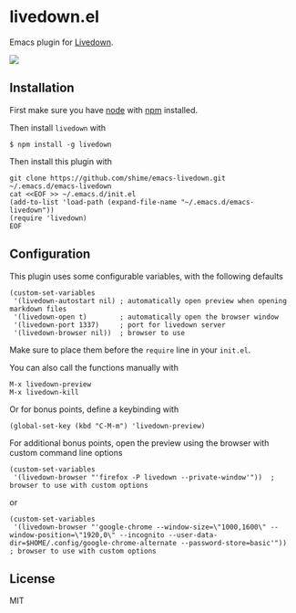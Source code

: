 # livedown.el

Emacs plugin for [Livedown](https://github.com/shime/livedown).

![](https://twobucks.co/assets/emacs-livedown.gif)

## Installation

First make sure you have [node](http://nodejs.org/) with [npm](https://www.npmjs.org/) installed.

Then install `livedown` with

    $ npm install -g livedown

Then install this plugin with

```shell
git clone https://github.com/shime/emacs-livedown.git ~/.emacs.d/emacs-livedown
cat <<EOF >> ~/.emacs.d/init.el
(add-to-list 'load-path (expand-file-name "~/.emacs.d/emacs-livedown"))
(require 'livedown)
EOF
```

## Configuration

This plugin uses some configurable variables, with the following defaults

```elisp
(custom-set-variables
 '(livedown-autostart nil) ; automatically open preview when opening markdown files
 '(livedown-open t)        ; automatically open the browser window
 '(livedown-port 1337)     ; port for livedown server
 '(livedown-browser nil))  ; browser to use
```

Make sure to place them before the `require` line in your `init.el`.

You can also call the functions manually with

```elisp
M-x livedown-preview
M-x livedown-kill
```

Or for bonus points, define a keybinding with

```elisp
(global-set-key (kbd "C-M-m") 'livedown-preview)
```

For additional bonus points, open the preview using the browser with custom command line options

```elisp
(custom-set-variables
 '(livedown-browser "'firefox -P livedown --private-window'"))  ; browser to use with custom options
```
or
```
(custom-set-variables
 '(livedown-browser "'google-chrome --window-size=\"1000,1600\" --window-position=\"1920,0\" --incognito --user-data-dir=$HOME/.config/google-chrome-alternate --password-store=basic'"))  ; browser to use with custom options
```

## License

MIT
